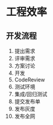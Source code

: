 # 工程效率

## 开发流程

1. 提出需求
2. 评审需求
3. 方案讨论
4. 开发
5. CodeReview
6. 测试环境
7. 集成/回归测试
8. 提交发布单
9. 发布灰度
10. 发布全网
